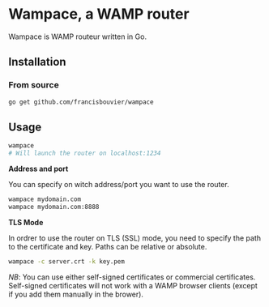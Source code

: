 # Wampace, a WAMP router

Wampace is WAMP routeur written in Go.

## Installation

### From source

```sh
go get github.com/francisbouvier/wampace
```

## Usage

```sh
wampace
# Will launch the router on localhost:1234
```

**Address and port**

You can specify on witch address/port you want to use the router.

```sh
wampace mydomain.com
wampace mydomain.com:8888
```

**TLS Mode**

In ordrer to use the router on TLS (SSL) mode, you need to specify the path to the certificate and key.
Paths can be relative or absolute.

```sh
wampace -c server.crt -k key.pem
```

*NB*: You can use either self-signed certificates or commercial certificates. Self-signed certificates will not work with a WAMP browser clients (except if you add them manually in the brower).
